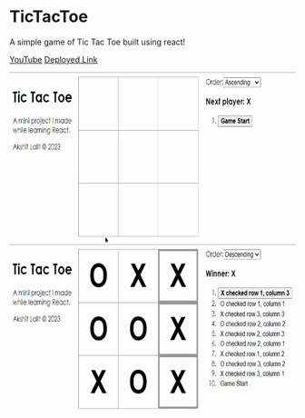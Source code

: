 # TicTacToe

A simple game of Tic Tac Toe built using react!

<a href="https://youtu.be/5LpbJYqvHrg">YouTube</a>
<a href="https://akshit1903.github.io/TicTacToe/">Deployed Link</a>

<img src="./ttt_demo.gif" height="300" width="670"/>
<img src="./ttt_demo2.gif" height="300" width="670"/>

